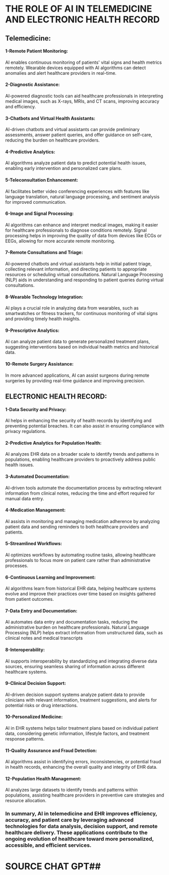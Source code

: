 # THE ROLE OF AI IN TELEMEDICINE AND ELECTRONIC HEALTH RECORD

## Telemedicine:
#### 1-Remote Patient Monitoring:

AI enables continuous monitoring of patients' vital signs and health metrics remotely.
Wearable devices equipped with AI algorithms can detect anomalies and alert healthcare providers in real-time.

#### 2-Diagnostic Assistance:

AI-powered diagnostic tools can aid healthcare professionals in interpreting medical images, such as X-rays, MRIs, and CT scans, improving accuracy and efficiency.

#### 3-Chatbots and Virtual Health Assistants:

AI-driven chatbots and virtual assistants can provide preliminary assessments, answer patient queries, and offer guidance on self-care, reducing the burden on healthcare providers.

#### 4-Predictive Analytics:

AI algorithms analyze patient data to predict potential health issues, enabling early intervention and personalized care plans.

#### 5-Teleconsultation Enhancement:

AI facilitates better video conferencing experiences with features like language translation, natural language processing, and sentiment analysis for improved communication.

#### 6-Image and Signal Processing:

AI algorithms can enhance and interpret medical images, making it easier for healthcare professionals to diagnose conditions remotely.
Signal processing helps in improving the quality of data from devices like ECGs or EEGs, allowing for more accurate remote monitoring.

#### 7-Remote Consultations and Triage:

AI-powered chatbots and virtual assistants help in initial patient triage, collecting relevant information, and directing patients to appropriate resources or scheduling virtual consultations.
Natural Language Processing (NLP) aids in understanding and responding to patient queries during virtual consultations.


#### 8-Wearable Technology Integration:

AI plays a crucial role in analyzing data from wearables, such as smartwatches or fitness trackers, for continuous monitoring of vital signs and providing timely health insights.

#### 9-Prescriptive Analytics:

AI can analyze patient data to generate personalized treatment plans, suggesting interventions based on individual health metrics and historical data.

#### 10-Remote Surgery Assistance:

In more advanced applications, AI can assist surgeons during remote surgeries by providing real-time guidance and improving precision.





## ELECTRONIC HEALTH RECORD:


#### 1-Data Security and Privacy:

AI helps in enhancing the security of health records by identifying and preventing potential breaches. It can also assist in ensuring compliance with privacy regulations.


#### 2-Predictive Analytics for Population Health:

AI analyzes EHR data on a broader scale to identify trends and patterns in populations, enabling healthcare providers to proactively address public health issues.


#### 3-Automated Documentation:

AI-driven tools automate the documentation process by extracting relevant information from clinical notes, reducing the time and effort required for manual data entry.


#### 4-Medication Management:

AI assists in monitoring and managing medication adherence by analyzing patient data and sending reminders to both healthcare providers and patients.

#### 5-Streamlined Workflows:

AI optimizes workflows by automating routine tasks, allowing healthcare professionals to focus more on patient care rather than administrative processes.

#### 6-Continuous Learning and Improvement:

AI algorithms learn from historical EHR data, helping healthcare systems evolve and improve their practices over time based on insights gathered from patient outcomes.


#### 7-Data Entry and Documentation:

AI automates data entry and documentation tasks, reducing the administrative burden on healthcare professionals.
Natural Language Processing (NLP) helps extract information from unstructured data, such as clinical notes and medical transcripts

#### 8-Interoperability:

AI supports interoperability by standardizing and integrating diverse data sources, ensuring seamless sharing of information across different healthcare systems.

#### 9-Clinical Decision Support:
AI-driven decision support systems analyze patient data to provide clinicians with relevant information, treatment suggestions, and alerts for potential risks or drug interactions.

#### 10-Personalized Medicine:

AI in EHR systems helps tailor treatment plans based on individual patient data, considering genetic information, lifestyle factors, and treatment response patterns.

#### 11-Quality Assurance and Fraud Detection:

AI algorithms assist in identifying errors, inconsistencies, or potential fraud in health records, enhancing the overall quality and integrity of EHR data.

#### 12-Population Health Management:

AI analyzes large datasets to identify trends and patterns within populations, assisting healthcare providers in preventive care strategies and resource allocation.













### In summary, AI in telemedicine and EHR improves efficiency, accuracy, and patient care by leveraging advanced technologies for data analysis, decision support, and remote healthcare delivery. These applications contribute to the ongoing evolution of healthcare toward more personalized, accessible, and efficient services.






# SOURCE CHAT GPT##
